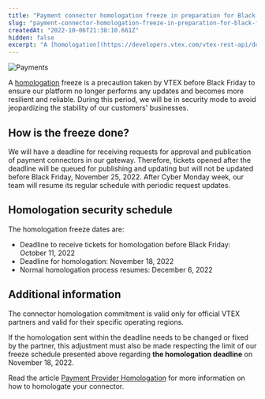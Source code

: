 ```yaml
---
title: "Payment connector homologation freeze in preparation for Black Friday"
slug: "payment-connector-homologation-freeze-in-preparation-for-black-friday"
createdAt: "2022-10-06T21:38:10.661Z"
hidden: false
excerpt: "A [homologation](https://developers.vtex.com/vtex-rest-api/docs/payments-integration-payment-provider-homologation) freeze is a precaution taken by VTEX before Black Friday to ensure our platform no longer performs any updates and becomes more resilient and reliable. During this period, we will be in security mode to avoid jeopardizing the stability of our customers' businesses."
---
```


![Payments](https://raw.githubusercontent.com/vtexdocs/dev-portal-content/main/images/payment-connector-homologation-freeze-in-preparation-for-black-friday-0.png)

A [homologation](https://developers.vtex.com/vtex-rest-api/docs/payments-integration-payment-provider-homologation) freeze is a precaution taken by VTEX before Black Friday to ensure our platform no longer performs any updates and becomes more resilient and reliable. During this period, we will be in security mode to avoid jeopardizing the stability of our customers' businesses.

## How is the freeze done?

We will have a deadline for receiving requests for approval and publication of payment connectors in our gateway. Therefore, tickets opened after the deadline will be queued for publishing and updating but will not be updated before Black Friday, November 25, 2022. After Cyber Monday week, our team will resume its regular schedule with periodic request updates.

## Homologation security schedule

The homologation freeze dates are:

- Deadline to receive tickets for homologation before Black Friday: October 11, 2022
- Deadline for homologation: November 18, 2022
- Normal homologation process resumes: December 6, 2022

## Additional information

The connector homologation commitment is valid only for official VTEX partners and valid for their specific operating regions.

If the homologation sent within the deadline needs to be changed or fixed by the partner, this adjustment must also be made respecting the limit of our freeze schedule presented above regarding **the homologation deadline** on November 18, 2022.

Read the article [Payment Provider Homologation](https://developers.vtex.com/vtex-rest-api/docs/payments-integration-payment-provider-homologation) for more information on how to homologate your connector.
